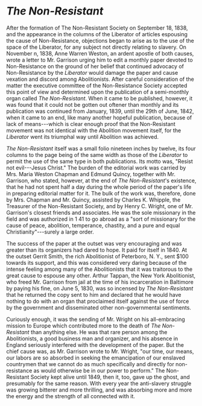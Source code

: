 # *The Non-Resistant*

After the formation of The Non-Resistant Society on September 18, 1838, and the appearance in the columns of the Liberator of articles espousing the cause of Non-Resistance, objections began to arise as to the use of the space of the Liberator, for any subject not directly relating to slavery. On November n, 1838, Anne Warren Weston, an ardent apostle of both causes, wrote a letter to Mr. Garrison urging him to edit a monthly paper devoted to Non-Resistance on the ground of her belief that continued advocacy of Non-Resistance by the *Liberator* would damage the paper and cause vexation and discord among Abolitionists. After careful consideration of the matter the executive committee of the Non-Resistance Society accepted this point of view and determined upon the publication of a semi-monthly organ called *The Non-Resistant*. When it came to be published, however, it was found that it could not be gotten out oftener than monthly and its publication was continued from January, 1839, until the 29th of June, 1842, when it came to an end, like many another hopeful publication, because of lack of means---which is clear enough proof that the Non-Resistant movement was not identical with the Abolition movement itself, for the *Liberator* went its triumphal way until Abolition was achieved.

*The Non-Resistant* itself was a small folio nineteen inches by twelve, its four columns to the page being of the same width as those of the *Liberator* to permit the use of the same type in both publications. Its motto was, "Resist not evil---Jesus Christ." The burden of the editorial work was carried by Mrs. Maria Weston Chapman and Edmund Quincy, together with Mr. Garrison, who stated, however, at the end of *The Non-Resistant*'s existence, that he had not spent half a day during the whole period of the paper's life in preparing editorial matter for it. The bulk of the work was, therefore, done by Mrs. Chapman and Mr. Quincy, assisted by Charles K. Whipple, the Treasurer of the Non-Resistant Society, and by Henry C. Wright, one of Mr. Garrison's closest friends and associates. He was the sole missionary in the field and was authorized in 1 41 to go abroad as a "sort of missionary for the cause of peace, abolition, temperance, chastity, and a pure and equal Christianity"---surely a large order.

The success of the paper at the outset was very encouraging and was greater than its organizers had dared to hope. It paid for itself in 1840. At the outset Gerrit Smith, the rich Abolitionist of Peterboro, N. Y., sent $100 towards its support, and this was considered very daring because of the intense feeling among many of the Abolitionists that it was traitorous to the great cause to espouse any other. Arthur Tappan, the New York Abolitionist, who freed Mr. Garrison from jail at the time of his incarceration in Baltimore by paying his fine, on June 5, 1830, was so incensed by *The Non-Resistant* that he returned the copy sent to him and declared that he would have nothing to do with an organ that proclaimed itself against the use of force by the government and disseminated other non-governmental sentiments.

Curiously enough, it was the sending of Mr. Wright on his all-embracing mission to Europe which contributed more to the death of *The Non-Resistant* than anything else. He was that rare person among the Abolitionists, a good business man and organizer, and his absence in England seriously interfered with the development of the paper. But the chief cause was, as Mr. Garrison wrote to Mr. Wright, "our time, our means, our labors are so absorbed in seeking the emancipation of our enslaved countrymen that we cannot do as much specifically and directly for non-resistance as would otherwise be in our power to perform." The Non-Resistant Society kept alive until 1849, then it, too, gave up the ghost, and presumably for the same reason. With every year the anti-slavery struggle was growing bitterer and more thrilling, and was absorbing more and more the energy and the strength of all connected with it.

